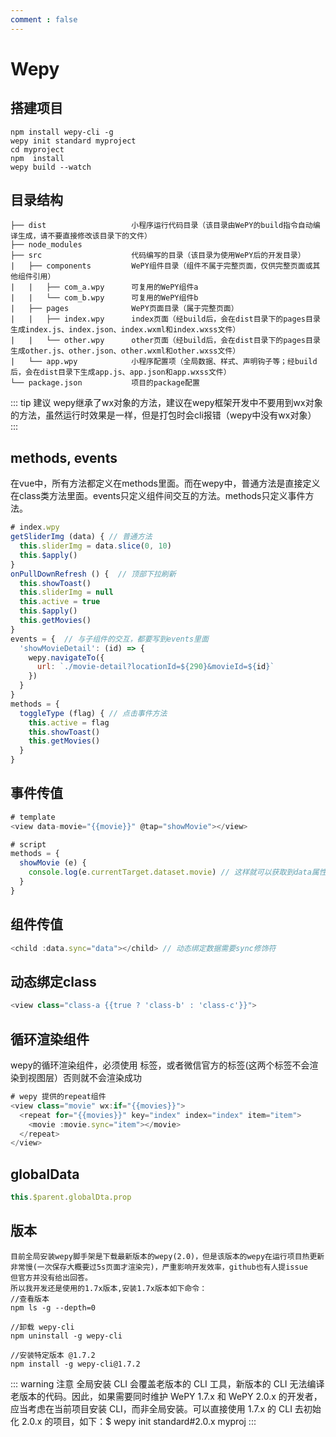 ```yaml
---
comment : false
---
```


# Wepy 

## 搭建项目

```
npm install wepy-cli -g
wepy init standard myproject
cd myproject
npm  install
wepy build --watch
```

## 目录结构

```
├── dist                   小程序运行代码目录（该目录由WePY的build指令自动编译生成，请不要直接修改该目录下的文件）
├── node_modules           
├── src                    代码编写的目录（该目录为使用WePY后的开发目录）
|   ├── components         WePY组件目录（组件不属于完整页面，仅供完整页面或其他组件引用）
|   |   ├── com_a.wpy      可复用的WePY组件a
|   |   └── com_b.wpy      可复用的WePY组件b
|   ├── pages              WePY页面目录（属于完整页面）
|   |   ├── index.wpy      index页面（经build后，会在dist目录下的pages目录生成index.js、index.json、index.wxml和index.wxss文件）
|   |   └── other.wpy      other页面（经build后，会在dist目录下的pages目录生成other.js、other.json、other.wxml和other.wxss文件）
|   └── app.wpy            小程序配置项（全局数据、样式、声明钩子等；经build后，会在dist目录下生成app.js、app.json和app.wxss文件）
└── package.json           项目的package配置
```

::: tip 建议
wepy继承了wx对象的方法，建议在wepy框架开发中不要用到wx对象的方法，虽然运行时效果是一样，但是打包时会cli报错（wepy中没有wx对象）
:::

## methods, events

在vue中，所有方法都定义在methods里面。而在wepy中，普通方法是直接定义在class类方法里面。events只定义组件间交互的方法。methods只定义事件方法。

``` js
# index.wpy
getSliderImg (data) { // 普通方法
  this.sliderImg = data.slice(0, 10)
  this.$apply()
}
onPullDownRefresh () {  // 顶部下拉刷新
  this.showToast()
  this.sliderImg = null
  this.active = true
  this.$apply()
  this.getMovies()
}
events = {  // 与子组件的交互，都要写到events里面
  'showMovieDetail': (id) => {
    wepy.navigateTo({
      url: `./movie-detail?locationId=${290}&movieId=${id}`
    })
  }
}
methods = {
  toggleType (flag) { // 点击事件方法
    this.active = flag
    this.showToast()
    this.getMovies()
  }
}
```

## 事件传值

``` js
# template
<view data-movie="{{movie}}" @tap="showMovie"></view>

# script
methods = {
  showMovie (e) {
    console.log(e.currentTarget.dataset.movie) // 这样就可以获取到data属性绑定的对象
  }
}
```

## 组件传值

``` js 
<child :data.sync="data"></child> // 动态绑定数据需要sync修饰符
```

## 动态绑定class

``` js
<view class="class-a {{true ? 'class-b' : 'class-c'}}">
```

## 循环渲染组件

wepy的循环渲染组件，必须使用 <repeat/>标签，或者微信官方的<block/>标签(这两个标签不会渲染到视图层）否则就不会渲染成功

``` js
# wepy 提供的repeat组件
<view class="movie" wx:if="{{movies}}">
  <repeat for="{{movies}}" key="index" index="index" item="item">
    <movie :movie.sync="item"></movie>
  </repeat>
</view>
```

## globalData

``` js
this.$parent.globalDta.prop
```

## 版本

```
目前全局安装wepy脚手架是下载最新版本的wepy(2.0)，但是该版本的wepy在运行项目热更新
非常慢(一次保存大概要过5s页面才渲染完)，严重影响开发效率，github也有人提issue
但官方并没有给出回答。
所以我开发还是使用的1.7x版本,安装1.7x版本如下命令：
//查看版本
npm ls -g --depth=0

//卸载 wepy-cli
npm uninstall -g wepy-cli

//安装特定版本 @1.7.2
npm install -g wepy-cli@1.7.2
```

::: warning 注意
全局安装 CLI 会覆盖老版本的 CLI 工具，新版本的 CLI 无法编译老版本的代码。因此，如果需要同时维护 WePY 1.7.x 和 WePY 2.0.x 的开发者，应当考虑在当前项目安装 CLI，而非全局安装。可以直接使用 1.7.x 的 CLI 去初始化 2.0.x 的项目，如下：$ wepy init standard#2.0.x myproj
:::
